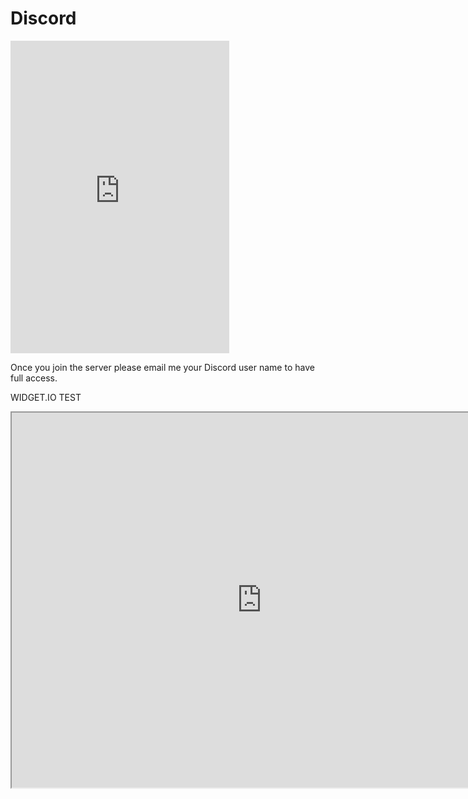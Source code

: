 # Discord

<div class="video-container-4by3"><iframe src="https://discord.com/widget?id=872900842280333322&theme=dark" width="350" height="500" allowtransparency="true" frameborder="0" sandbox="allow-popups allow-popups-to-escape-sandbox allow-same-origin allow-scripts"></iframe></div>

Once you join the server please email me your Discord user name to have full access.

WIDGET.IO TEST

<div class="video-container-4by3"><iframe src="https://e.widgetbot.io/channels/872900842280333322/872914151943569428" height="600" width="800"></iframe></div>
